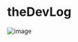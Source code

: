 # theDevLog
![image](https://user-images.githubusercontent.com/90817505/212577505-70c64f56-aaae-4dd0-83cd-a1dc6a5d7505.png)
